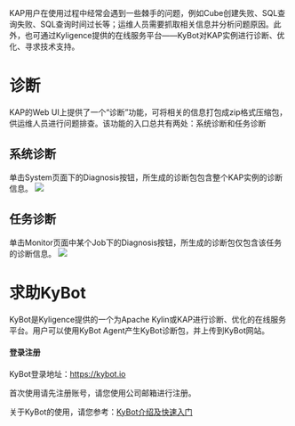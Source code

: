 KAP用户在使用过程中经常会遇到一些棘手的问题，例如Cube创建失败、SQL查询失败、SQL查询时间过长等；运维人员需要抓取相关信息并分析问题原因。此外，也可通过Kyligence提供的在线服务平台——KyBot对KAP实例进行诊断、优化、寻求技术支持。

# 诊断
KAP的Web UI上提供了一个“诊断”功能，可将相关的信息打包成zip格式压缩包，供运维人员进行问题排查。该功能的入口总共有两处：系统诊断和任务诊断

## 系统诊断
单击System页面下的Diagnosis按钮，所生成的诊断包包含整个KAP实例的诊断信息。
![](images/diagnosis/Picture1.png)

## 任务诊断
单击Monitor页面中某个Job下的Diagnosis按钮，所生成的诊断包仅包含该任务的诊断信息。
![](images/diagnosis/Picture2.png)

# 求助KyBot
KyBot是Kyligence提供的一个为Apache Kylin或KAP进行诊断、优化的在线服务平台。用户可以使用KyBot Agent产生KyBot诊断包，并上传到KyBot网站。

#### 登录注册
KyBot登录地址：https://kybot.io

首次使用请先注册账号，请您使用公司邮箱进行注册。

关于KyBot的使用，请您参考：[KyBot介绍及快速入门](../kybot/kybot.cn.html)